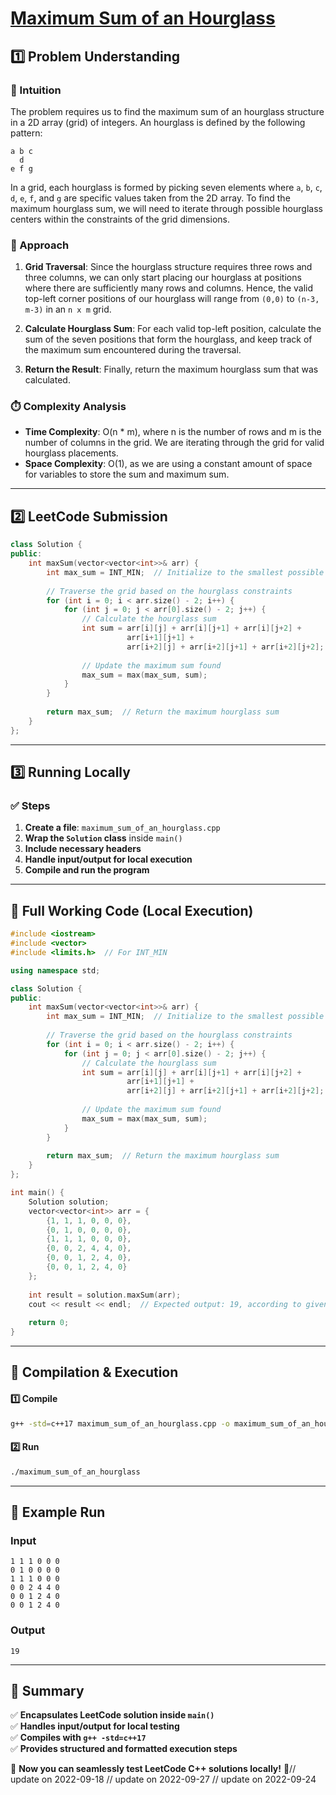 # **[Maximum Sum of an Hourglass](https://leetcode.com/problems/maximum-sum-of-an-hourglass/description/)**  

## **1️⃣ Problem Understanding**  
### **📌 Intuition**  
The problem requires us to find the maximum sum of an hourglass structure in a 2D array (grid) of integers. An hourglass is defined by the following pattern:

```
a b c
  d
e f g
```
In a grid, each hourglass is formed by picking seven elements where `a`, `b`, `c`, `d`, `e`, `f`, and `g` are specific values taken from the 2D array. To find the maximum hourglass sum, we will need to iterate through possible hourglass centers within the constraints of the grid dimensions.

### **🚀 Approach**  
1. **Grid Traversal**: Since the hourglass structure requires three rows and three columns, we can only start placing our hourglass at positions where there are sufficiently many rows and columns. Hence, the valid top-left corner positions of our hourglass will range from `(0,0)` to `(n-3, m-3)` in an `n x m` grid.
  
2. **Calculate Hourglass Sum**: For each valid top-left position, calculate the sum of the seven positions that form the hourglass, and keep track of the maximum sum encountered during the traversal.

3. **Return the Result**: Finally, return the maximum hourglass sum that was calculated.

### **⏱️ Complexity Analysis**  
- **Time Complexity**: O(n * m), where n is the number of rows and m is the number of columns in the grid. We are iterating through the grid for valid hourglass placements.
- **Space Complexity**: O(1), as we are using a constant amount of space for variables to store the sum and maximum sum.

---  

## **2️⃣ LeetCode Submission**  
```cpp
class Solution {
public:
    int maxSum(vector<vector<int>>& arr) {
        int max_sum = INT_MIN;  // Initialize to the smallest possible integer
        
        // Traverse the grid based on the hourglass constraints
        for (int i = 0; i < arr.size() - 2; i++) {
            for (int j = 0; j < arr[0].size() - 2; j++) {
                // Calculate the hourglass sum
                int sum = arr[i][j] + arr[i][j+1] + arr[i][j+2] +
                          arr[i+1][j+1] +
                          arr[i+2][j] + arr[i+2][j+1] + arr[i+2][j+2];
                
                // Update the maximum sum found
                max_sum = max(max_sum, sum);
            }
        }
        
        return max_sum;  // Return the maximum hourglass sum
    }
};
```  

---  

## **3️⃣ Running Locally**  
### **✅ Steps**  
1. **Create a file**: `maximum_sum_of_an_hourglass.cpp`  
2. **Wrap the `Solution` class** inside `main()`  
3. **Include necessary headers**  
4. **Handle input/output for local execution**  
5. **Compile and run the program**  

---  

## **📝 Full Working Code (Local Execution)**  
```cpp
#include <iostream>
#include <vector>
#include <limits.h>  // For INT_MIN

using namespace std;

class Solution {
public:
    int maxSum(vector<vector<int>>& arr) {
        int max_sum = INT_MIN;  // Initialize to the smallest possible integer
        
        // Traverse the grid based on the hourglass constraints
        for (int i = 0; i < arr.size() - 2; i++) {
            for (int j = 0; j < arr[0].size() - 2; j++) {
                // Calculate the hourglass sum
                int sum = arr[i][j] + arr[i][j+1] + arr[i][j+2] +
                          arr[i+1][j+1] +
                          arr[i+2][j] + arr[i+2][j+1] + arr[i+2][j+2];
                
                // Update the maximum sum found
                max_sum = max(max_sum, sum);
            }
        }
        
        return max_sum;  // Return the maximum hourglass sum
    }
};

int main() {
    Solution solution;
    vector<vector<int>> arr = {
        {1, 1, 1, 0, 0, 0},
        {0, 1, 0, 0, 0, 0},
        {1, 1, 1, 0, 0, 0},
        {0, 0, 2, 4, 4, 0},
        {0, 0, 1, 2, 4, 0},
        {0, 0, 1, 2, 4, 0}
    };
    
    int result = solution.maxSum(arr);
    cout << result << endl;  // Expected output: 19, according to given example
    
    return 0;
}
```  

---  

## **🔧 Compilation & Execution**  
#### **1️⃣ Compile**  
```bash
g++ -std=c++17 maximum_sum_of_an_hourglass.cpp -o maximum_sum_of_an_hourglass
```  

#### **2️⃣ Run**  
```bash
./maximum_sum_of_an_hourglass
```  

---  

## **🎯 Example Run**  
### **Input**  
```
1 1 1 0 0 0
0 1 0 0 0 0
1 1 1 0 0 0
0 0 2 4 4 0
0 0 1 2 4 0
0 0 1 2 4 0
```  
### **Output**  
```
19
```  

---  

## **📌 Summary**  
✅ **Encapsulates LeetCode solution inside `main()`**  
✅ **Handles input/output for local testing**  
✅ **Compiles with `g++ -std=c++17`**  
✅ **Provides structured and formatted execution steps**  

🚀 **Now you can seamlessly test LeetCode C++ solutions locally!** 🚀// update on 2022-09-18
// update on 2022-09-27
// update on 2022-09-24
